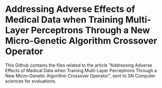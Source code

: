 # Addressing Adverse Effects of Medical Data when Training Multi-Layer Perceptrons Through a New Micro-Genetic Algorithm Crossover Operator

This Github contains the files related to the article "Addressing Adverse Effects of Medical Data when Training Multi-Layer Perceptrons Through a New Micro-Genetic Algorithm Crossover Operator", sent to SN Computer sciences for evaluations.